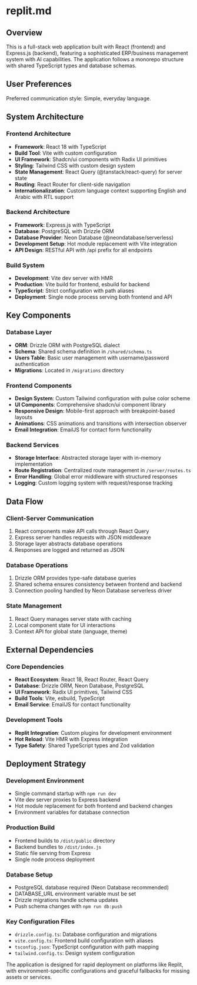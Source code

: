 # replit.md

## Overview

This is a full-stack web application built with React (frontend) and Express.js (backend), featuring a sophisticated ERP/business management system with AI capabilities. The application follows a monorepo structure with shared TypeScript types and database schemas.

## User Preferences

Preferred communication style: Simple, everyday language.

## System Architecture

### Frontend Architecture
- **Framework**: React 18 with TypeScript
- **Build Tool**: Vite with custom configuration
- **UI Framework**: Shadcn/ui components with Radix UI primitives
- **Styling**: Tailwind CSS with custom design system
- **State Management**: React Query (@tanstack/react-query) for server state
- **Routing**: React Router for client-side navigation
- **Internationalization**: Custom language context supporting English and Arabic with RTL support

### Backend Architecture
- **Framework**: Express.js with TypeScript
- **Database**: PostgreSQL with Drizzle ORM
- **Database Provider**: Neon Database (@neondatabase/serverless)
- **Development Setup**: Hot module replacement with Vite integration
- **API Design**: RESTful API with /api prefix for all endpoints

### Build System
- **Development**: Vite dev server with HMR
- **Production**: Vite build for frontend, esbuild for backend
- **TypeScript**: Strict configuration with path aliases
- **Deployment**: Single node process serving both frontend and API

## Key Components

### Database Layer
- **ORM**: Drizzle ORM with PostgreSQL dialect
- **Schema**: Shared schema definition in `/shared/schema.ts`
- **Users Table**: Basic user management with username/password authentication
- **Migrations**: Located in `/migrations` directory

### Frontend Components
- **Design System**: Custom Tailwind configuration with pulse color scheme
- **UI Components**: Comprehensive shadcn/ui component library
- **Responsive Design**: Mobile-first approach with breakpoint-based layouts
- **Animations**: CSS animations and transitions with intersection observer
- **Email Integration**: EmailJS for contact form functionality

### Backend Services
- **Storage Interface**: Abstracted storage layer with in-memory implementation
- **Route Registration**: Centralized route management in `/server/routes.ts`
- **Error Handling**: Global error middleware with structured responses
- **Logging**: Custom logging system with request/response tracking

## Data Flow

### Client-Server Communication
1. React components make API calls through React Query
2. Express server handles requests with JSON middleware
3. Storage layer abstracts database operations
4. Responses are logged and returned as JSON

### Database Operations
1. Drizzle ORM provides type-safe database queries
2. Shared schema ensures consistency between frontend and backend
3. Connection pooling handled by Neon Database serverless driver

### State Management
1. React Query manages server state with caching
2. Local component state for UI interactions
3. Context API for global state (language, theme)

## External Dependencies

### Core Dependencies
- **React Ecosystem**: React 18, React Router, React Query
- **Database**: Drizzle ORM, Neon Database, PostgreSQL
- **UI Framework**: Radix UI primitives, Tailwind CSS
- **Build Tools**: Vite, esbuild, TypeScript
- **Email Service**: EmailJS for contact functionality

### Development Tools
- **Replit Integration**: Custom plugins for development environment
- **Hot Reload**: Vite HMR with Express integration
- **Type Safety**: Shared TypeScript types and Zod validation

## Deployment Strategy

### Development Environment
- Single command startup with `npm run dev`
- Vite dev server proxies to Express backend
- Hot module replacement for both frontend and backend changes
- Environment variables for database connection

### Production Build
- Frontend builds to `/dist/public` directory
- Backend bundles to `/dist/index.js`
- Static file serving from Express
- Single node process deployment

### Database Setup
- PostgreSQL database required (Neon Database recommended)
- DATABASE_URL environment variable must be set
- Drizzle migrations handle schema updates
- Push schema changes with `npm run db:push`

### Key Configuration Files
- `drizzle.config.ts`: Database configuration and migrations
- `vite.config.ts`: Frontend build configuration with aliases
- `tsconfig.json`: TypeScript configuration with path mapping
- `tailwind.config.ts`: Design system configuration

The application is designed for rapid deployment on platforms like Replit, with environment-specific configurations and graceful fallbacks for missing assets or services.